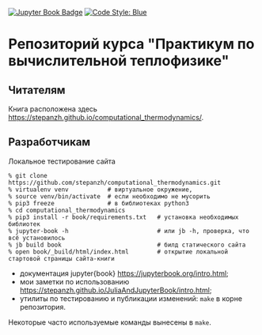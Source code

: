 [![Jupyter Book Badge](https://jupyterbook.org/badge.svg)](https://stepanzh.github.io/JuliaAndJupyterBook/)
[![Code Style: Blue](https://img.shields.io/badge/code%20style-blue-4495d1.svg)](https://github.com/invenia/BlueStyle)

# Репозиторий курса "Практикум по вычислительной теплофизике"

## Читателям
Книга расположена здесь https://stepanzh.github.io/computational_thermodynamics/.

## Разработчикам

Локальное тестирование сайта

```console
% git clone https://github.com/stepanzh/computational_thermodynamics.git
% virtualenv venv           # виртуальное окружение,
% source venv/bin/activate  # если необходимо не мусорить
% pip3 freeze               # в библиотеках python3
% cd computational_thermodynamics
% pip3 install -r book/requirements.txt   # установка необходимых библиотек
% jupyter-book -h                         # или jb -h, проверка, что всё установилось
% jb build book                           # билд статического сайта
% open book/_build/html/index.html        # открытие локальной стартовой страницы сайта-книги
```

- документация jupyter{book} https://jupyterbook.org/intro.html;
- мои заметки по использованию https://stepanzh.github.io/JuliaAndJupyterBook/intro.html;
- утилиты по тестированию и публикации изменений: `make` в корне репозитория. 

Некоторые часто используемые команды вынесены в `make`.
